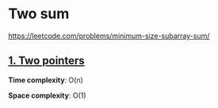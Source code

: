 # Two sum

https://leetcode.com/problems/minimum-size-subarray-sum/

## [1. Two pointers](des1)
**Time complexity**: O(n)

**Space complexity**: O(1)



